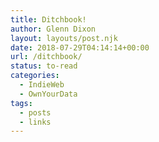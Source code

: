 ```yaml
---
title: Ditchbook!
author: Glenn Dixon
layout: layouts/post.njk
date: 2018-07-29T04:14:14+00:00
url: /ditchbook/
status: to-read
categories:
  - IndieWeb
  - OwnYourData
tags:
  - posts
  - links
---
```


